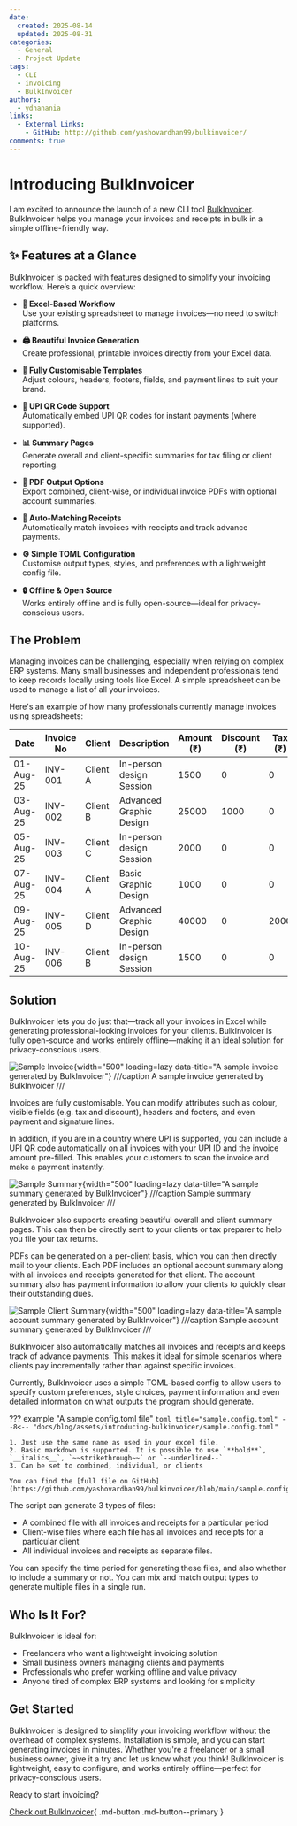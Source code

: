 ```yaml
---
date: 
  created: 2025-08-14
  updated: 2025-08-31
categories:
  - General
  - Project Update
tags:
  - CLI
  - invoicing
  - BulkInvoicer
authors:
  - ydhanania
links:
  - External Links:
    - GitHub: http://github.com/yashovardhan99/bulkinvoicer/
comments: true
---
```


# Introducing BulkInvoicer

I am excited to announce the launch of a new CLI tool [BulkInvoicer]. BulkInvoicer helps you manage your invoices and receipts in bulk in a simple offline-friendly way.

## ✨ Features at a Glance

BulkInvoicer is packed with features designed to simplify your invoicing workflow. Here’s a quick overview:

- **📁 Excel-Based Workflow**  
  Use your existing spreadsheet to manage invoices—no need to switch platforms.

- **🖨️ Beautiful Invoice Generation**  
  Create professional, printable invoices directly from your Excel data.

- **🎨 Fully Customisable Templates**  
  Adjust colours, headers, footers, fields, and payment lines to suit your brand.

- **📱 UPI QR Code Support**  
  Automatically embed UPI QR codes for instant payments (where supported).

- **📊 Summary Pages**  
  Generate overall and client-specific summaries for tax filing or client reporting.

- **📄 PDF Output Options**  
  Export combined, client-wise, or individual invoice PDFs with optional account summaries.

- **🔄 Auto-Matching Receipts**  
  Automatically match invoices with receipts and track advance payments.

- **⚙️ Simple TOML Configuration**  
  Customise output types, styles, and preferences with a lightweight config file.

- **🔒 Offline & Open Source**  
  Works entirely offline and is fully open-source—ideal for privacy-conscious users.

<!-- more -->

## The Problem

Managing invoices can be challenging, especially when relying on complex ERP systems. Many small businesses and independent professionals tend to keep records locally using tools like Excel. A simple spreadsheet can be used to manage a list of all your invoices.

Here's an example of how many professionals currently manage invoices using spreadsheets:

| Date      | Invoice No | Client   | Description              | Amount (₹) | Discount (₹) | Tax (₹) |
| --------- | ---------- | -------- | ------------------------ | ---------- | ------------ | ------- |
| 01-Aug-25 | INV-001    | Client A | In-person design Session | 1500       | 0            | 0       |
| 03-Aug-25 | INV-002    | Client B | Advanced Graphic Design  | 25000      | 1000         | 0       |
| 05-Aug-25 | INV-003    | Client C | In-person design Session | 2000       | 0            | 0       |
| 07-Aug-25 | INV-004    | Client A | Basic Graphic Design     | 1000       | 0            | 0       |
| 09-Aug-25 | INV-005    | Client D | Advanced Graphic Design  | 40000      | 0            | 2000    |
| 10-Aug-25 | INV-006    | Client B | In-person design Session | 1500       | 0            | 0       |

## Solution

BulkInvoicer lets you do just that—track all your invoices in Excel while generating professional-looking invoices for your clients. BulkInvoicer is fully open-source and works entirely offline—making it an ideal solution for privacy-conscious users.

![Sample Invoice](../assets/introducing-bulkinvoicer/sample-invoice.png){width="500" loading=lazy data-title="A sample invoice generated by BulkInvoicer"}
///caption
A sample invoice generated by BulkInvoicer
///

Invoices are fully customisable. You can modify attributes such as colour, visible fields (e.g. tax and discount), headers and footers, and even payment and signature lines.

In addition, if you are in a country where UPI is supported, you can include a UPI QR code automatically on all invoices with your UPI ID and the invoice amount pre-filled. This enables your customers to scan the invoice and make a payment instantly.

![Sample Summary](../assets/introducing-bulkinvoicer/sample-summary.jpeg){width="500" loading=lazy data-title="A sample summary generated by BulkInvoicer"}
///caption
Sample summary generated by BulkInvoicer
///

BulkInvoicer also supports creating beautiful overall and client summary pages. This can then be directly sent to your clients or tax preparer to help you file your tax returns.

PDFs can be generated on a per-client basis, which you can then directly mail to your clients. Each PDF includes an optional account summary along with all invoices and receipts generated for that client. The account summary also has payment information to allow your clients to quickly clear their outstanding dues.

![Sample Client Summary](../assets/introducing-bulkinvoicer/sample-client-summary.jpeg){width="500" loading=lazy data-title="A sample account summary generated by BulkInvoicer"}
///caption
Sample account summary generated by BulkInvoicer
///

BulkInvoicer also automatically matches all invoices and receipts and keeps track of advance payments. This makes it ideal for simple scenarios where clients pay incrementally rather than against specific invoices.

Currently, BulkInvoicer uses a simple TOML-based config to allow users to specify custom preferences, style choices, payment information and even detailed information on what outputs the program should generate.

??? example "A sample config.toml file"
    ```toml title="sample.config.toml"
    --8<-- "docs/blog/assets/introducing-bulkinvoicer/sample.config.toml"
    ```

    1. Just use the same name as used in your excel file.
    2. Basic markdown is supported. It is possible to use `**bold**`, `__italics__`, `~~strikethrough~~` or `--underlined--`
    3. Can be set to combined, individual, or clients

    You can find the [full file on GitHub](https://github.com/yashovardhan99/bulkinvoicer/blob/main/sample.config.toml)

The script can generate 3 types of files:

- A combined file with all invoices and receipts for a particular period
- Client-wise files where each file has all invoices and receipts for a particular client
- All individual invoices and receipts as separate files.

You can specify the time period for generating these files, and also whether to include a summary or not. You can mix and match output types to generate multiple files in a single run.

## Who Is It For?

BulkInvoicer is ideal for:

- Freelancers who want a lightweight invoicing solution
- Small business owners managing clients and payments
- Professionals who prefer working offline and value privacy
- Anyone tired of complex ERP systems and looking for simplicity

## Get Started

BulkInvoicer is designed to simplify your invoicing workflow without the overhead of complex systems. Installation is simple, and you can start generating invoices in minutes. Whether you're a freelancer or a small business owner, give it a try and let us know what you think! BulkInvoicer is lightweight, easy to configure, and works entirely offline—perfect for privacy-conscious users.

Ready to start invoicing?

[Check out BulkInvoicer]{ .md-button .md-button--primary }

[BulkInvoicer]: http://github.com/yashovardhan99/bulkinvoicer/
[Check out BulkInvoicer]: http://github.com/yashovardhan99/bulkinvoicer/